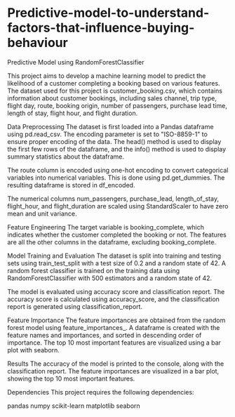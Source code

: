 # Predictive-model-to-understand-factors-that-influence-buying-behaviour
Predictive Model using RandomForestClassifier

This project aims to develop a machine learning model to predict the likelihood of a customer completing a booking based on various features. The dataset used for this project is customer_booking.csv, which contains information about customer bookings, including sales channel, trip type, flight day, route, booking origin, number of passengers, purchase lead time, length of stay, flight hour, and flight duration.

Data Preprocessing
The dataset is first loaded into a Pandas dataframe using pd.read_csv. The encoding parameter is set to "ISO-8859-1" to ensure proper encoding of the data. The head() method is used to display the first few rows of the dataframe, and the info() method is used to display summary statistics about the dataframe.

The route column is encoded using one-hot encoding to convert categorical variables into numerical variables. This is done using pd.get_dummies. The resulting dataframe is stored in df_encoded.

The numerical columns num_passengers, purchase_lead, length_of_stay, flight_hour, and flight_duration are scaled using StandardScaler to have zero mean and unit variance.

Feature Engineering
The target variable is booking_complete, which indicates whether the customer completed the booking or not. The features are all the other columns in the dataframe, excluding booking_complete.

Model Training and Evaluation
The dataset is split into training and testing sets using train_test_split with a test size of 0.2 and a random state of 42. A random forest classifier is trained on the training data using RandomForestClassifier with 500 estimators and a random state of 42.

The model is evaluated using accuracy score and classification report. The accuracy score is calculated using accuracy_score, and the classification report is generated using classification_report.

Feature Importance
The feature importances are obtained from the random forest model using feature_importances_. A dataframe is created with the feature names and importances, and sorted in descending order of importance. The top 10 most important features are visualized using a bar plot with seaborn.

Results
The accuracy of the model is printed to the console, along with the classification report. The feature importances are visualized in a bar plot, showing the top 10 most important features.

Dependencies
This project requires the following dependencies:

pandas
numpy
scikit-learn
matplotlib
seaborn
